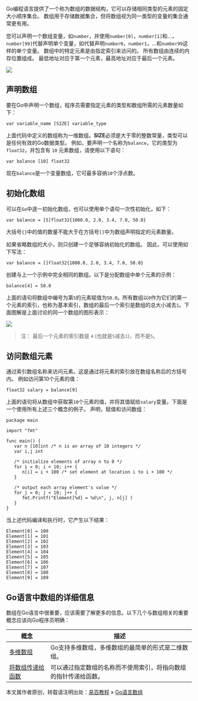 Go编程语言提供了一个称为数组的数据结构，它可以存储相同类型的元素的固定大小顺序集合。 数组用于存储数据集合，但将数组视为同一类型的变量的集合通常更有用。

您可以声明一个数组变量，如`number`，并使用`number[0]`，`number[1]`和…，`number[99]`代替声明单个变量，如代替声明`number0`，`number1`，…和`number99`这样的单个变量。 数组中的特定元素是由指定索引来访问的。
所有数组由连续的内存位置组成。 最低地址对应于第一个元素，最高地址对应于最后一个元素。

![](http://www.yiibai.com/uploads/images/201702/0202/216160251_61179.jpg)

<a href="" class="reference-link"></a><span class="header-link octicon octicon-link"></span>声明数组
----------------------------------------------------------------------------------------------------

要在Go中声明一个数组，程序员需要指定元素的类型和数组所需的元素数量如下：

    var variable_name [SIZE] variable_type

上面代码中定义的数组称为一维数组。**SIZE**必须是大于零的整数常量，类型可以是任何有效的Go数据类型。 例如，要声明一个名称为`balance`，它的类型为`float32`，并包含有 `10` 元素数组，请使用以下语句：

    var balance [10] float32

现在`balance`是一个变量数组，它可最多容纳`10`个浮点数。

<a href="" class="reference-link"></a><span class="header-link octicon octicon-link"></span>初始化数组
------------------------------------------------------------------------------------------------------

可以在`Go`中逐一初始化数组，也可以使用单个语句一次性初始化，如下：

    var balance = [5]float32{1000.0, 2.0, 3.4, 7.0, 50.0}

大括号`{}`中的值的数量不能大于在方括号`[]`中为数组声明指定的元素数量。

如果省略数组的大小，则只创建一个足够容纳初始化的数组。 因此，可以使用如下写法：

    var balance = []float32{1000.0, 2.0, 3.4, 7.0, 50.0}

创建与上一个示例中完全相同的数组。以下是分配数组中单个元素的示例：

    balance[4] = 50.0

上面的语句将数组中编号为第`5`的元素赋值为`50.0`。所有数组以`0`作为它们的第一个元素的索引，也称为基本索引，数组的最后一个索引是数组的总大小减去`1`。下面图解是上面讨论的同一个数组的图形表示：

![](http://www.yiibai.com/uploads/images/201702/0202/407170201_13975.jpg)

> 注： 最后一个元素的索引数是 `4` (也就是`5`减去`1`)，而不是`5`。

<a href="" class="reference-link"></a><span class="header-link octicon octicon-link"></span>访问数组元素
--------------------------------------------------------------------------------------------------------

通过索引数组名称来访问元素。这是通过将元素的索引放在数组名称后的方括号内。 例如访问第10个元素的值：

    float32 salary = balance[9]

上面的语句将从数组中获取第`10`个元素的值，并将其值赋给`salary`变量。下面是一个使用所有上述三个概念的例子。 声明，赋值和访问数组：

    package main

    import "fmt"

    func main() {
       var n [10]int /* n is an array of 10 integers */
       var i,j int

       /* initialize elements of array n to 0 */         
       for i = 0; i < 10; i++ {
          n[i] = i + 100 /* set element at location i to i + 100 */
       }

       /* output each array element's value */
       for j = 0; j < 10; j++ {
          fmt.Printf("Element[%d] = %d\n", j, n[j] )
       }
    }

当上述代码编译和执行时，它产生以下结果：

    Element[0] = 100
    Element[1] = 101
    Element[2] = 102
    Element[3] = 103
    Element[4] = 104
    Element[5] = 105
    Element[6] = 106
    Element[7] = 107
    Element[8] = 108
    Element[9] = 109

<a href="" class="reference-link"></a><span class="header-link octicon octicon-link"></span>Go语言中数组的详细信息
------------------------------------------------------------------------------------------------------------------

数组在Go语言中很重要，应该需要了解更多的信息。以下几个与数组相关的重要概念应该向Go程序员明确：

| 概念                                                                                                | 描述                                                             |
|-----------------------------------------------------------------------------------------------------|------------------------------------------------------------------|
| [多维数组](http://www.yiibai.com/go/go_multi_dimensional_arrays.html "多维数组")                    | Go支持多维数组，多维数组的最简单的形式是二维数组。               |
| [将数组传递给函数](http://www.yiibai.com/go/go_passing_arrays_to_functions.html "将数组传递给函数") | 可以通过指定数组的名称而不使用索引，将指向数组的指针传递给函数。 |

本文属作者原创，转载请注明出处：[易百教程](http://www.yiibai.com) » [Go语言数组](##)


